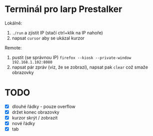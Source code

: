 # Terminál pro larp Prestalker

Lokálně:

1. `./run` a zjistit IP (stačí ctrl+klik na IP nahoře)
2. napsat `cursor` aby se ukázal kurzor

Remote:

1. pustit (se správnou IP) `firefox --kiosk --private-window 192.168.1.102:8080`
2. napsat pár zpráv (viz, že se zobrazí), napsat pak `clear` což smaže obrazovky

# TODO

- [x] dlouhé řádky - pouze overflow
- [x] držet konec obrazovky
- [x] kurzor skrýt / zobrazit
- [x] nové řádky
- [x] tab

